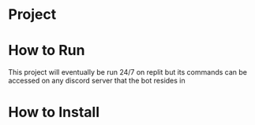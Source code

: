 # Project 

# How to Run
This project will eventually be run 24/7 on replit but its commands can be accessed on any discord server that the bot resides in

# How to Install


